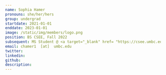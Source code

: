 ```yaml
---
name: Sophia Hamer
pronouns: she/her/hers
group: undergrad
startdate: 2021-01-01
enddate: 2023-01-01
image: /static/img/members/logo.png
position: BS CSEE, Fall 2022
subsequent: MS Student @ <a target="_blank" href= "https://csee.umbc.edu/">UMBC CSEE </a>
email: chamer1  [at]  umbc.edu
twitter: 
linkedin:
github: 
description:
---
```

